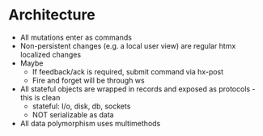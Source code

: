# Architecture

- All mutations enter as commands
- Non-persistent changes (e.g. a local user view) are regular htmx localized changes
- Maybe
  - If feedback/ack is required, submit command via hx-post
  - Fire and forget will be through ws
- All stateful objects are wrapped in records and exposed as protocols - this is clean
  - stateful: I/o, disk, db, sockets
  - NOT serializable as data
- All data polymorphism uses multimethods
